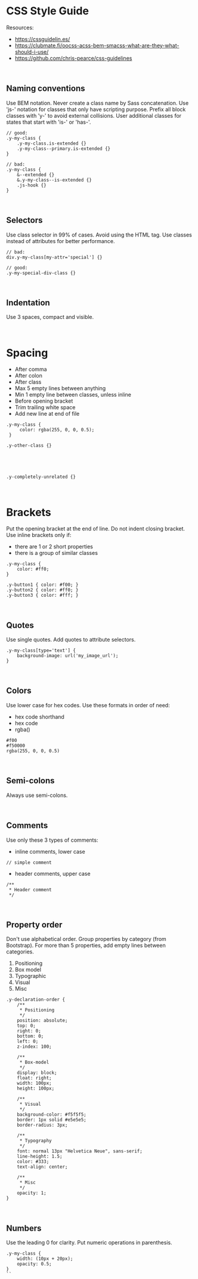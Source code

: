 # CSS Style Guide

Resources:
- https://cssguidelin.es/
- https://clubmate.fi/oocss-acss-bem-smacss-what-are-they-what-should-i-use/
- https://github.com/chris-pearce/css-guidelines


<br>

## Naming conventions
Use BEM notation.
Never create a class name by Sass concatenation.
Use 'js-' notation for classes that only have scripting purpose.
Prefix all block classes with 'y-' to avoid external collisions.
User additional classes for states that start with 'is-' or 'has-'.
```
// good:
.y-my-class {
    .y-my-class.is-extended {}
    .y-my-class--primary.is-extended {}
}

// bad:
.y-my-class {
    &--extended {}
    &.y-my-class--is-extended {}
    .js-hook {}
}
```


<br>

## Selectors
Use class selector in 99% of cases.
Avoid using the HTML tag.
Use classes instead of attributes for better performance.
```
// bad:
div.y-my-class[my-attr='special'] {} 

// good:
.y-my-special-div-class {}
```


<br>

## Indentation
Use 3 spaces, compact and visible. 


<br>

# Spacing
- After comma
- After colon
- After class
- Max 5 empty lines between anything
- Min 1 empty line between classes, unless inline
- Before opening bracket
- Trim trailing white space
- Add new line at end of file
```
.y-my-class {
     color: rgba(255, 0, 0, 0.5);
 }

.y-other-class {}





.y-completely-unrelated {}
``` 


<br>

# Brackets
Put the opening bracket at the end of line.
Do not indent closing bracket.
Use inline brackets only if:
- there are 1 or 2 short properties 
- there is a group of similar classes
```
.y-my-class {
    color: #ff0;
}

.y-button1 { color: #f00; }
.y-button2 { color: #ff0; }
.y-button3 { color: #fff; }
```


<br>

## Quotes
Use single quotes.
Add quotes to attribute selectors.
```
.y-my-class[type='text'] {
    background-image: url('my_image_url');
}
```


<br>

## Colors
Use lower case for hex codes.
Use these formats in order of need:
- hex code shorthand
- hex code
- rgba()
```
#f00 
#f50000
rgba(255, 0, 0, 0.5)
```


<br>

## Semi-colons
Always use semi-colons.


<br>

## Comments
Use only these 3 types of comments:
- inline comments, lower case 
```
// simple comment
```
- header comments, upper case
```
/**
 * Header comment
 */
```


<br>

## Property order
Don't use alphabetical order.
Group properties by category (from Bootstrap).
For more than 5 properties, add empty lines between categories.
1) Positioning
2) Box model
3) Typographic
4) Visual
5) Misc
```
.y-declaration-order {
    /**
     * Positioning 
     */
    position: absolute;
    top: 0;
    right: 0;
    bottom: 0;
    left: 0;
    z-index: 100;
    
    /** 
     * Box-model 
     */
    display: block;
    float: right;
    width: 100px;
    height: 100px;
    
    /** 
     * Visual 
     */
    background-color: #f5f5f5;
    border: 1px solid #e5e5e5;
    border-radius: 3px;

    /** 
     * Typography 
     */
    font: normal 13px "Helvetica Neue", sans-serif;
    line-height: 1.5;
    color: #333;
    text-align: center;
    
    /** 
     * Misc 
     */
    opacity: 1;
}
```


<br>

## Numbers
Use the leading 0 for clarity.
Put numeric operations in parenthesis.
```
.y-my-class {
    width: (10px + 20px);
    opacity: 0.5;
}
``

